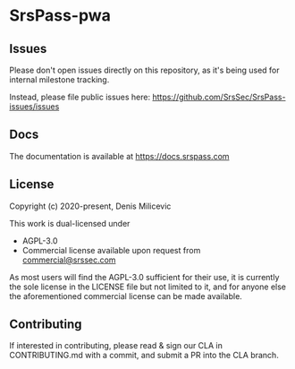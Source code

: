 # SrsPass-pwa

## Issues

Please don't open issues directly on this repository, as it's being used for internal milestone tracking.

Instead, please file public issues here: https://github.com/SrsSec/SrsPass-issues/issues

## Docs

The documentation is available at https://docs.srspass.com

## License

Copyright (c) 2020-present, Denis Milicevic

This work is dual-licensed under

- AGPL-3.0
- Commercial license available upon request from commercial@srssec.com

As most users will find the AGPL-3.0 sufficient for their use, it is currently the sole license in the LICENSE file but not limited to it, and for anyone else the aforementioned commercial license can be made available.

## Contributing

If interested in contributing, please read & sign our CLA in CONTRIBUTING.md with a commit, and submit a PR into the CLA branch.
